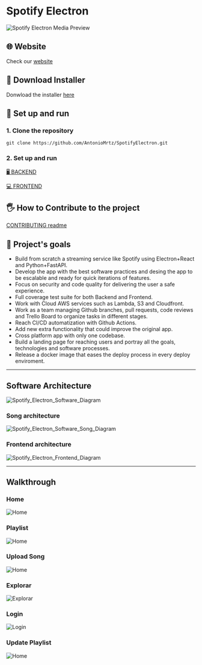 # Spotify Electron

![Spotify Electron Media Preview](https://raw.githubusercontent.com/AntonioMrtz/SpotifyElectron/master/assets/videos/SpotifyElectronReadmePreview.gif)

## 🌐 Website

Check our [website](https://antoniomrtz.github.io/SpotifyElectron_Web/)

## 🔽 Download Installer

Donwload the installer [here](https://github.com/AntonioMrtz/SpotifyElectron/releases)

## 🔧 Set up and run

### 1. Clone the repository

```
git clone https://github.com/AntonioMrtz/SpotifyElectron.git
```

### 2. Set up and run

[🖥 BACKEND](docs/backend//SETUP.md)

[💻 FRONTEND](docs/frontend//SETUP.md)


## 🖐 How to Contribute to the project

[CONTRIBUTING readme](https://github.com/AntonioMrtz/SpotifyElectron/blob/master/.github/CONTRIBUTING.md)

## 🎯 Project's goals

* Build from scratch a streaming service like Spotify using Electron+React and Python+FastAPI.
* Develop the app with the best software practices and desing the app
to be escalable and ready for quick iterations of features.
* Focus on security and code quality for delivering the user a safe experience.
* Full coverage test suite for both Backend and Frontend.
* Work with Cloud AWS services such as Lambda, S3 and Cloudfront.
* Work as a team managing Github branches, pull requests, code reviews and Trello Board to organize tasks in different stages.
* Reach CI/CD automatization with Github Actions.
* Add new extra functionality that could improve the original app.
* Cross platform app with only one codebase.
* Build a landing page for reaching users and portray all the goals, technologies and software processes.
* Release a docker image that eases the deploy process in every deploy enviroment.
---


## Software Architecture

![Spotify_Electron_Software_Diagram](assets/images/master-streaming-lambda-arch.png)

### Song architecture

![Spotify_Electron_Software_Song_Diagram](assets/images/song_architecture_aws.png)

### Frontend architecture

![Spotify_Electron_Frontend_Diagram](assets/images/frontend-arch.png)

---

## Walkthrough

### Home

![Home](assets/images/Walkthrough/Home.png)

### Playlist

![Home](assets/images/Walkthrough/Playlist.png)

### Upload Song

![Home](assets/images/Walkthrough/UploadSong.png)

### Explorar

![Explorar](assets/images/Walkthrough/Explorar.png)

### Login

![Login](assets/images/Walkthrough/Login.png)


### Update Playlist

![Home](assets/images/Walkthrough/UpdatePlaylist.png)
